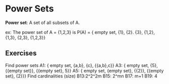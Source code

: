 # Power Sets
**Power set**: A set of all subsets of A.

ex: The power set of A = {1,2,3} is
P(A) = { empty set, {1}, {2}. {3}, {1,2}, {1,3}, {2,3}, {1,2,3}}

## Exercises
Find power sets
A1: { empty set, {a,b}, {c}, {{a,b},c}}
A3: { empty set, {5}, {{empty set}}, {{empty set}, 5}}
A5: { empty set, {empty set}, {{2}}, {{empty set}, {2}}}
Find cardinalities (size)
B13:2^2^2m
B15: 2^mn
B17: m+1
B19: 4